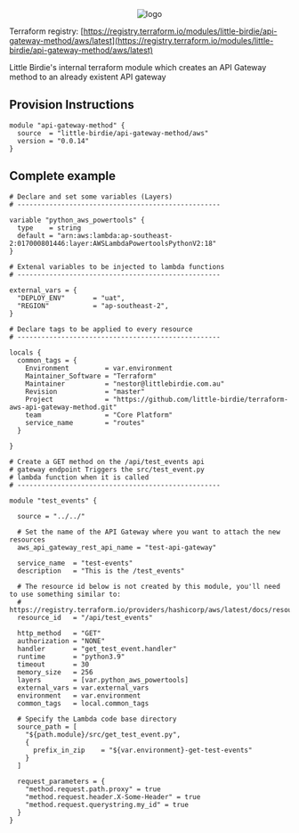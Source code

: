 

<div align="center">
<img src="https://www.littlebirdie.com.au/static/media/littlebirdie-logo-nav.df8831a6.svg" alt="logo"></img>
</div>


Terraform registry: [https://registry.terraform.io/modules/little-birdie/api-gateway-method/aws/latest](https://registry.terraform.io/modules/little-birdie/api-gateway-method/aws/latest)

Little Birdie's internal terraform module which creates an API Gateway method to an already existent API gateway

## Provision Instructions

```hcl
module "api-gateway-method" {
  source  = "little-birdie/api-gateway-method/aws"
  version = "0.0.14"
}
```

## Complete example

```hcl
# Declare and set some variables (Layers)
# ---------------------------------------------------

variable "python_aws_powertools" {
  type    = string
  default = "arn:aws:lambda:ap-southeast-2:017000801446:layer:AWSLambdaPowertoolsPythonV2:18"
}

# Extenal variables to be injected to lambda functions
# ---------------------------------------------------

external_vars = {
  "DEPLOY_ENV"       = "uat",
  "REGION"           = "ap-southeast-2",
}

# Declare tags to be applied to every resource
# ---------------------------------------------------

locals {
  common_tags = {
    Environment         = var.environment
    Maintainer_Software = "Terraform"
    Maintainer          = "nestor@littlebirdie.com.au"
    Revision            = "master"
    Project             = "https://github.com/little-birdie/terraform-aws-api-gateway-method.git"
    team                = "Core Platform"
    service_name        = "routes"
  }

}

# Create a GET method on the /api/test_events api
# gateway endpoint Triggers the src/test_event.py
# lambda function when it is called
# ---------------------------------------------------

module "test_events" {

  source = "../../"

  # Set the name of the API Gateway where you want to attach the new resources
  aws_api_gateway_rest_api_name = "test-api-gateway"

  service_name  = "test-events"
  description   = "This is the /test_events"

  # The resource id below is not created by this module, you'll need to use something similar to:
  # https://registry.terraform.io/providers/hashicorp/aws/latest/docs/resources/api_gateway_resource
  resource_id   = "/api/test_events"

  http_method   = "GET"
  authorization = "NONE"
  handler       = "get_test_event.handler"
  runtime       = "python3.9"
  timeout       = 30
  memory_size   = 256
  layers        = [var.python_aws_powertools]
  external_vars = var.external_vars
  environment   = var.environment
  common_tags   = local.common_tags

  # Specify the Lambda code base directory
  source_path = [
    "${path.module}/src/get_test_event.py",
    {
      prefix_in_zip    = "${var.environment}-get-test-events"
    }
  ]

  request_parameters = {
    "method.request.path.proxy" = true
    "method.request.header.X-Some-Header" = true
    "method.request.querystring.my_id" = true
  }
}
```
